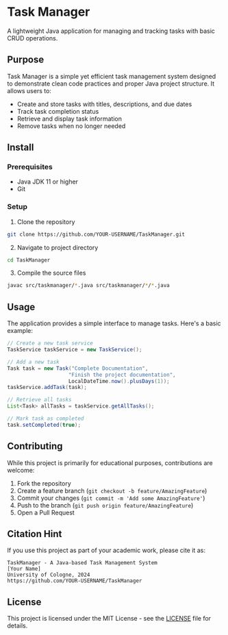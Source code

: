 # Task Manager

A lightweight Java application for managing and tracking tasks with basic CRUD operations.

## Purpose

Task Manager is a simple yet efficient task management system designed to demonstrate clean code practices and proper Java project structure. It allows users to:
- Create and store tasks with titles, descriptions, and due dates
- Track task completion status
- Retrieve and display task information
- Remove tasks when no longer needed

## Install

### Prerequisites
- Java JDK 11 or higher
- Git

### Setup
1. Clone the repository
```bash
git clone https://github.com/YOUR-USERNAME/TaskManager.git
```

2. Navigate to project directory
```bash
cd TaskManager
```

3. Compile the source files
```bash
javac src/taskmanager/*.java src/taskmanager/*/*.java
```

## Usage

The application provides a simple interface to manage tasks. Here's a basic example:

```java
// Create a new task service
TaskService taskService = new TaskService();

// Add a new task
Task task = new Task("Complete Documentation", 
                    "Finish the project documentation", 
                    LocalDateTime.now().plusDays(1));
taskService.addTask(task);

// Retrieve all tasks
List<Task> allTasks = taskService.getAllTasks();

// Mark task as completed
task.setCompleted(true);
```

## Contributing

While this project is primarily for educational purposes, contributions are welcome:

1. Fork the repository
2. Create a feature branch (`git checkout -b feature/AmazingFeature`)
3. Commit your changes (`git commit -m 'Add some AmazingFeature'`)
4. Push to the branch (`git push origin feature/AmazingFeature`)
5. Open a Pull Request

## Citation Hint

If you use this project as part of your academic work, please cite it as:

```
TaskManager - A Java-based Task Management System
[Your Name]
University of Cologne, 2024
https://github.com/YOUR-USERNAME/TaskManager
```

## License

This project is licensed under the MIT License - see the [LICENSE](LICENSE) file for details.
